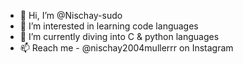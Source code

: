 - 👋 Hi, I’m @Nischay-sudo
- 👀 I’m interested in learning code languages
- 🌱 I’m currently diving into C & python languages
- 📫 Reach me - @nischay2004mullerrr on Instagram
<!---
Nischay-sudo/Nischay-sudo is a ✨ special ✨ repository because its `README.md` (this file) appears on your GitHub profile.
You can click the Preview link to take a look at your changes.
--->
